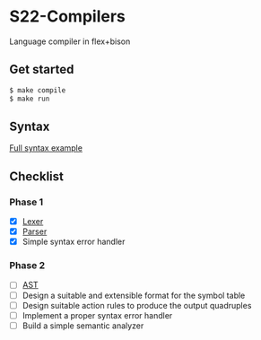# S22-Compilers
Language compiler in flex+bison

## Get started
```sh
$ make compile
$ make run
```

## Syntax
[Full syntax example](examples/full.program)

## Checklist
### Phase 1
- [x] [Lexer](src/Lexer.l)
- [x] [Parser](src/Parser.y)
- [x] Simple syntax error handler

### Phase 2
- [ ] [AST](src/Common.h)
- [ ] Design a suitable and extensible format for the symbol table
- [ ] Design suitable action rules to produce the output quadruples
- [ ] Implement a proper syntax error handler
- [ ] Build a simple semantic analyzer